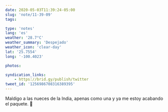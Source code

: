```yaml
---
date: 2020-05-03T11:39:24-05:00
slug: 'note/11-39-09'
tags:

type: 'notes'
lang: 'es'
weather: '28.7°C'
weather_summary: 'Despejado'
weather_icon: 'clear-day'
lat: '25.7554'
long: '-100.4023'

photos:

syndication_links:
    - https://brid.gy/publish/twitter
tweet_id: '1256986708316389395'
---
```

Maldigo a las nueces de la India, apenas como una y ya me estoy acabando el paquete. 🤤